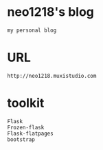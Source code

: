 # neo1218's blog

    my personal blog

# URL

	http://neo1218.muxistudio.com

# toolkit

    Flask
    Frozen-flask
    Flask-flatpages
	bootstrap
